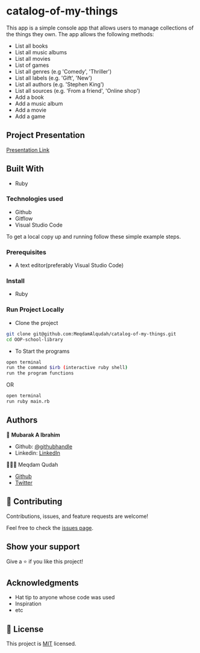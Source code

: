 # catalog-of-my-things
This app is a simple console app that allows users to manage collections of the things they own. The app allows the following methods:

- List all books
- List all music albums
- List all movies
- List of games
- List all genres (e.g 'Comedy', 'Thriller')
- List all labels (e.g. 'Gift', 'New')
- List all authors (e.g. 'Stephen King')
- List all sources (e.g. 'From a friend', 'Online shop')
- Add a book
- Add a music album
- Add a movie
- Add a game

## Project Presentation
[Presentation Link](https://www.veed.io/view/3b918feb-78c4-4b42-b1f4-fe8fb909715b)

## Built With
- Ruby

### Technologies used
- Github
- Gitflow
- Visual Studio Code

To get a local copy up and running follow these simple example steps.

### Prerequisites
- A text editor(preferably Visual Studio Code)

### Install
- Ruby

### Run Project Locally

- Clone the project

```bash 
git clone git@github.com:MeqdamAlqudah/catalog-of-my-things.git
cd OOP-school-library
```

- To Start the programs
```bash
open terminal
run the command $irb (interactive ruby shell)
run the program functions
```

OR 

```bash
open terminal
run ruby main.rb
```
## Authors

👤 **Mubarak A Ibrahim**

- Github: [@githubhandle](https://github.com/imubarak234)
- Linkedin: [LinkedIn](https://www.linkedin.com/in/mubarak-ibrahim-mb/)

 👨🏾‍⚕️ Meqdam Qudah

- [Github](https://github.com/MeqdamAlqudah)
- [Twitter](https://twitter.com/MeqdamQudah)

## 🤝 Contributing

Contributions, issues, and feature requests are welcome!

Feel free to check the [issues page](https://github.com/MeqdamAlqudah/catalog-of-my-things/issues).

## Show your support

Give a ⭐️ if you like this project!

## Acknowledgments

- Hat tip to anyone whose code was used
- Inspiration
- etc

## 📝 License

This project is [MIT](./MIT.md) licensed.
